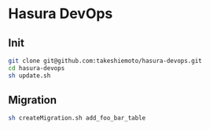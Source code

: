 # Hasura DevOps

## Init

```bash
git clone git@github.com:takeshiemoto/hasura-devops.git
cd hasura-devops
sh update.sh
```

## Migration

```bash
sh createMigration.sh add_foo_bar_table
```
